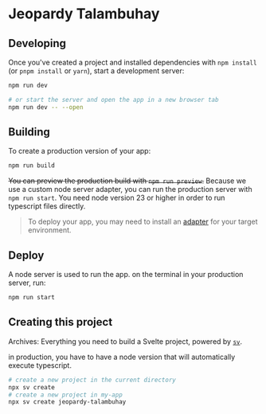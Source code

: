 # Jeopardy Talambuhay



## Developing

Once you've created a project and installed dependencies with `npm install` (or `pnpm install` or `yarn`), start a development server:

```bash
npm run dev

# or start the server and open the app in a new browser tab
npm run dev -- --open
```

## Building

To create a production version of your app:

```bash
npm run build
```

~~You can preview the production build with `npm run preview`.~~
Because we use a custom node server adapter, you can run the production server with `npm run start`.
You need node version 23 or higher in order to run typescript files directly. 

> To deploy your app, you may need to install an [adapter](https://svelte.dev/docs/kit/adapters) for your target environment.

## Deploy 

A node server is used to run the app. on the terminal in your production server, run:

```bash
npm run start
``` 


## Creating this project 

Archives: Everything you need to build a Svelte project, powered by [`sv`](https://github.com/sveltejs/cli).

in production, you have to have a node version that will automatically execute typescript.


```bash
# create a new project in the current directory
npx sv create
# create a new project in my-app
npx sv create jeopardy-talambuhay
```

